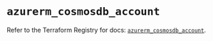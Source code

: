 # `azurerm_cosmosdb_account`

Refer to the Terraform Registry for docs: [`azurerm_cosmosdb_account`](https://registry.terraform.io/providers/hashicorp/azurerm/3.109.0/docs/resources/cosmosdb_account).

